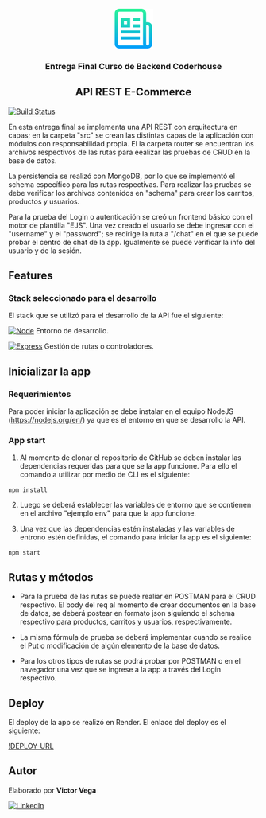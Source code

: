 <br />
<div align="center">
  <a href="">
    <img src="src/img/logo.png" alt="Logo" width="80" height="80">
  </a>
  <h3 align="center">Entrega Final Curso de Backend Coderhouse</h3>
  <h2>API REST E-Commerce</h2>
</div>

[![Build Status](https://travis-ci.org/joemccann/dillinger.svg?branch=master)](https://travis-ci.org/joemccann/dillinger)

En esta entrega final se implementa una API REST con arquitectura en capas; en la carpeta "src" se crean las distintas capas de la aplicación con módulos con responsabilidad propia. El la carpeta router se encuentran los archivos respectivos de las rutas para eealizar las pruebas de CRUD en la base de datos. 

La persistencia se realizó con MongoDB, por lo que se implementó el schema específico para las rutas respectivas. Para realizar las pruebas se debe verificar los archivos contenidos en "schema" para crear los carritos, productos y usuarios. 

Para la prueba del Login o autenticación se creó un frontend básico con el motor de plantilla "EJS". Una vez creado el usuario se debe ingresar con el "username" y el "password"; se redirige la ruta a "/chat" en el que se puede probar el centro de chat de la app. Igualmente se puede verificar la info del usuario y de la sesión.

## Features

### Stack seleccionado para el desarrollo

El stack que se utilizó para el desarrollo de la API fue el siguiente:

[![Node][Node.js]][Node-url] Entorno de desarrollo.

[![Express][Express.js]][Express-url] Gestión de rutas o controladores.

## Inicializar la app

### Requerimientos
Para poder iniciar la aplicación se debe instalar en el equipo NodeJS (https://nodejs.org/en/) ya que es el entorno en que se desarrollo la API.

### App start 
1. Al momento de clonar el repositorio de GitHub se deben instalar las dependencias requeridas para que se la app funcione. Para ello el comando a utilizar por medio de CLI es el siguiente:

```console
npm install
```

2. Luego se deberá establecer las variables de entorno que se contienen en el archivo "ejemplo.env" para que la app funcione. 

3. Una vez que las dependencias estén instaladas y las variables de entrono estén definidas, el comando para iniciar la app es el siguiente:

```console
npm start
```

## Rutas y métodos

- Para la prueba de las rutas se puede realiar en POSTMAN para el CRUD respectivo. El body del req al momento de crear documentos en la base de datos, se deberá postear en formato json siguiendo el schema respectivo para productos, carritos y usuarios, respectivamente. 

- La misma fórmula de prueba se deberá implementar cuando se realice el Put o modificación de algún elemento de la base de datos. 

- Para los otros tipos de rutas se podrá probar por POSTMAN o en el navegador una vez que se ingrese a la app a través del Login respectivo. 

## Deploy

El deploy de la app se realizó en Render. El enlace del deploy es el siguiente:

[!DEPLOY-URL][Deploy-url]
## Autor
Elaborado por **Victor Vega**

[![LinkedIn][linkedin-shield]][linkedin-url]


<!-- MARKDOWN LINKS & IMAGES -->
[linkedin-shield]: https://img.shields.io/badge/-LinkedIn-black.svg?style=for-the-badge&logo=linkedin&colorB=555
[linkedin-url]: https://www.linkedin.com/in/victor-vega-v/
[Node.js]: https://img.shields.io/badge/Node-20232A?style=for-the-badge&logo=node.js&logoColor=61DAFB
[Node-url]: https://nodejs.org/en/
[Express.js]: https://img.shields.io/badge/Express-35495E?style=for-the-badge&logo=express&logoColor=4FC08D
[Express-url]: https://expressjs.com/
[Deploy-url]: https://proyecto-final-cwp6.onrender.com/users/login